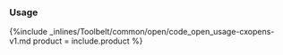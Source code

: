 <!--  usedin: [ _legacy_docker/Toolbelt/open-v1.md, _maestro/Toolbelt/open-v1.md, _node/toolbelt/open-v1.md, _rails/Toolbelt/open-v1.md] -->


### Usage



{%include _inlines/Toolbelt/common/open/code_open_usage-cxopens-v1.md  product = include.product %}




